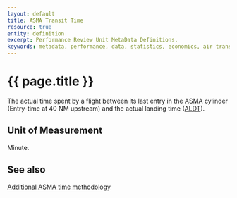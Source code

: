 ```yaml
---
layout: default
title: ASMA Transit Time
resource: true
entity: definition
excerpt: Performance Review Unit MetaData Definitions.
keywords: metadata, performance, data, statistics, economics, air transport, flights, europe, cost efficiency
---
```

# {{ page.title }}
The actual time spent by a flight between its last entry in the ASMA cylinder (Entry-time at 40 NM upstream) and the actual landing time ([ALDT](/references/acronym/aldt.html)).

## Unit of Measurement
Minute.

## See also

[Additional ASMA time methodology](/references/methodology/unimpeded_asma_time.html)
